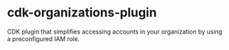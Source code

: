 # cdk-organizations-plugin
CDK plugin that simplifies accessing accounts in your organization by using a preconfigured IAM role.
